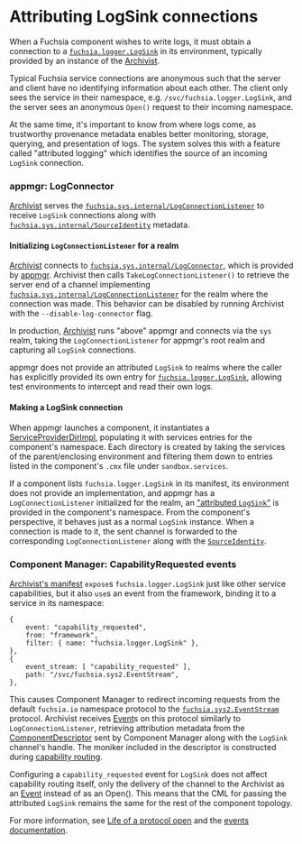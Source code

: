 # Attributing LogSink connections

When a Fuchsia component wishes to write logs, it must obtain a connection to a
[`fuchsia.logger.LogSink`][logsink-protocol] in its environment, typically provided
by an instance of the [Archivist].

Typical Fuchsia service connections are anonymous such that the server and client have no
identifying information about each other. The client only sees the service in their namespace, e.g.
`/svc/fuchsia.logger.LogSink`, and the server sees an anonymous `Open()` request to their incoming
namespace.

At the same time, it's important to know from where logs come, as trustworthy provenance
metadata enables better monitoring, storage, querying, and presentation of logs. The system solves
this with a feature called "attributed logging" which identifies the source of an incoming `LogSink`
connection.

### appmgr: LogConnector

[Archivist] serves the [`fuchsia.sys.internal/LogConnectionListener`][listener-protocol] to receive
`LogSink` connections along with [`fuchsia.sys.internal/SourceIdentity`][source-identity] metadata.

#### Initializing `LogConnectionListener` for a realm

[Archivist] connects to [`fuchsia.sys.internal/LogConnector`][connector-protocol], which is provided
by [appmgr]. Archivist then calls `TakeLogConnectionListener()` to retrieve the server end of a
channel implementing [`fuchsia.sys.internal/LogConnectionListener`][listener-protocol] for the
realm where the connection was made. This behavior can be disabled by running Archivist with the
`--disable-log-connector` flag.

In production, [Archivist] runs "above" appmgr and connects via the `sys` realm, taking the
`LogConnectionListener` for appmgr's root realm and capturing all `LogSink` connections.

appmgr does not provide an attributed `LogSink` to realms where the caller has explicitly provided
its own entry for [`fuchsia.logger.LogSink`][logsink-protocol], allowing test environments to
intercept and read their own logs.

#### Making a LogSink connection

When appmgr launches a component, it instantiates a [ServiceProviderDirImpl][service-provider-dir],
populating it with services entries for the component's namespace. Each directory is created by
taking the services of the parent/enclosing environment and filtering them down to entries listed
in the component's `.cmx` file under `sandbox.services`.

If a component lists `fuchsia.logger.LogSink` in its manifest, its environment does not provide an
implementation, and appmgr has a `LogConnectionListener` initialized for the realm, an
["attributed `LogSink`"][log-connector] is provided in the component's namespace. From the
component's perspective, it behaves just as a normal `LogSink` instance. When a connection is made
to it, the sent channel is forwarded to the corresponding `LogConnectionListener` along with the
[`SourceIdentity`][source-identity].

### Component Manager: CapabilityRequested events

[Archivist's manifest] `expose`s `fuchsia.logger.LogSink` just like other service capabilities, but
it also `use`s an event from the framework, binding it to a service in its namespace:

```json5
{
    event: "capability_requested",
    from: "framework",
    filter: { name: "fuchsia.logger.LogSink" },
},
{
    event_stream: [ "capability_requested" ],
    path: "/svc/fuchsia.sys2.EventStream",
},
```

This causes Component Manager to redirect incoming requests from the default `fuchsia.io` namespace
protocol to the [`fuchsia.sys2.EventStream`][event-stream] protocol. Archivist receives [Event]s on
this protocol similarly to `LogConnectionListener`, retrieving attribution metadata from the
[ComponentDescriptor] sent by Component Manager along with the `LogSink` channel's handle. The
moniker included in the descriptor is constructed during [capability routing].

Configuring a `capability_requested` event for `LogSink` does not affect capability
routing itself, only the delivery of the channel to the Archivist as an [Event] instead of as an
Open(). This means that the CML for passing the attributed `LogSink` remains the same for the rest
of the component topology.

For more information, see [Life of a protocol open] and the [events documentation][cm-events].

[appmgr]: /src/sys/appmgr/README.md
[Archivist]: /src/diagnostics/archivist/README.md
[Archivist's manifest]: /src/diagnostics/archivist/meta/archivist.cml
[CapabilityRequested]: https://fuchsia.dev/reference/fidl/fuchsia.sys2#CapabilityRequestedPayload
[capability routing]: /docs/concepts/components/v2/life_of_a_protocol_open.md#the-open-triggers-capability-routing
[cm-events]: /docs/concepts/components/v2/capabilities/event.md
[ComponentDescriptor]: https://fuchsia.dev/reference/fidl/fuchsia.sys2#ComponentDescriptor
[connector-protocol]: /sdk/fidl/fuchsia.sys.internal/log_connector.fidl
[Event]: https://fuchsia.dev/reference/fidl/fuchsia.sys2#Event
[event-stream]: https://fuchsia.dev/reference/fidl/fuchsia.sys2#EventStream
[listener-protocol]: /sdk/fidl/fuchsia.sys.internal/log_connector.fidl
[log-connector]: /src/sys/appmgr/log_connector_impl.h
[logsink-protocol]: /sdk/fidl/fuchsia.logger/logger.fidl
[Life of a protocol open]: /docs/concepts/components/v2/life_of_a_protocol_open.md
[service-provider-dir]: /src/sys/appmgr/log_connector_impl.h
[source-identity]: /sdk/fidl/fuchsia.sys.internal/source_identity.fidl
